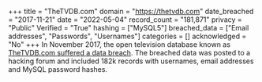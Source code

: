 +++
title = "TheTVDB.com"
domain = "https://thetvdb.com"
date_breached = "2017-11-21"
date = "2022-05-04"
record_count = "181,871"
privacy = "Public"
Verified = "True"
hashing = ["MySQL5"]
breached_data = ["Email addresses", "Passwords", "Usernames"]
categories = []
acknowledged = "No"
+++
In November 2017, the open television database known as <a href="https://forums.thetvdb.com/viewtopic.php?f=3&t=43254" target="_blank" rel="noopener">TheTVDB.com suffered a data breach</a>. The breached data was posted to a hacking forum and included 182k records with usernames, email addresses and MySQL password hashes.
